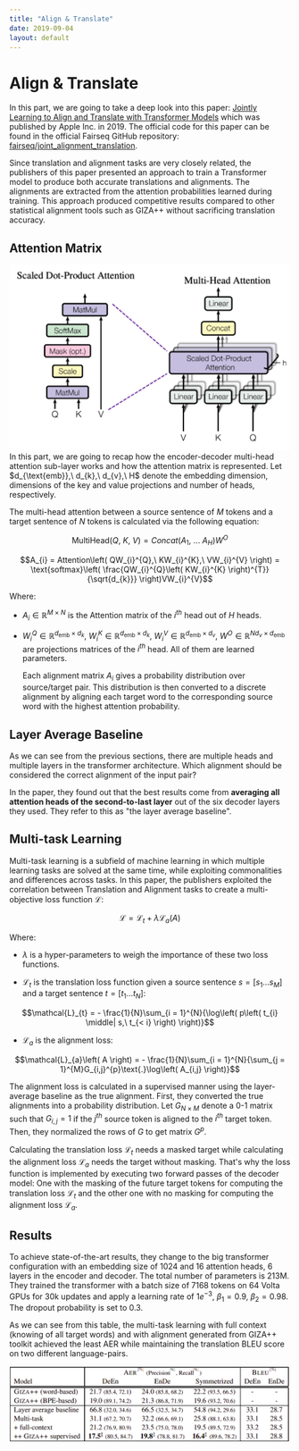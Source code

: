 ```yaml
---
title: "Align & Translate"
date: 2019-09-04
layout: default
---
```


# Align & Translate
In this part, we are going to take a deep look into this paper: [Jointly
Learning to Align and Translate with Transformer
Models](https://arxiv.org/pdf/1909.02074.pdf) which was published by
Apple Inc. in 2019. The official code for this paper can be found in the
official Fairseq GitHub repository:
[fairseq/joint_alignment_translation](https://github.com/pytorch/fairseq/tree/master/examples/joint_alignment_translation).

Since translation and alignment tasks are very closely related, the
publishers of this paper presented an approach to train a Transformer
model to produce both accurate translations and alignments. The
alignments are extracted from the attention probabilities learned during
training. This approach produced competitive results compared to other
statistical alignment tools such as GIZA++ without sacrificing
translation accuracy.

Attention Matrix
----------------

<div align="center">
    <img src="media/Align_and_Translate/image1.png" width=750>
</div>
In this part, we are going to recap how the encoder-decoder multi-head
attention sub-layer works and how the attention matrix is represented.
Let $d_{\text{emb}},\ d_{k},\ d_{v},\ H$ denote the embedding dimension,
dimensions of the key and value projections and number of heads,
respectively.

The multi-head attention between a source sentence of $M$ tokens and a
target sentence of $N$ tokens is calculated via the following equation:

$$\text{MultiHead}\left( Q,\ K,\ V \right) = Concat\left( A_{1},\ ...\ A_{H} \right)W^{O}$$

$$A_{i} = Attention\left( QW_{i}^{Q},\ KW_{i}^{K},\ VW_{i}^{V} \right) = \text{softmax}\left( \frac{QW_{i}^{Q}\left( KW_{i}^{K} \right)^{T}}{\sqrt{d_{k}}} \right)VW_{i}^{V}$$

Where:

-   $A_{i} \in \mathbb{R}^{M \times N}$ is the Attention matrix of the
    $i^{th}$ head out of $H$ heads.

-   $W_{i}^{Q} \in \mathbb{R}^{d_{\text{emb}} \times d_{k}},\ W_{i}^{K} \in \mathbb{R}^{d_{\text{emb}} \times d_{k}},\ W_{i}^{V} \in \mathbb{R}^{d_{\text{emb}} \times d_{v}},\ W^{O} \in \mathbb{R}^{Nd_{v} \times d_{\text{emb}}}$
    are projections matrices of the $i^{th}$ head. All of them are learned
    parameters.

    Each alignment matrix $A_{i}$ gives a probability distribution over
    source/target pair. This distribution is then converted to a
    discrete alignment by aligning each target word to the corresponding
    source word with the highest attention probability.

Layer Average Baseline
----------------------

As we can see from the previous sections, there are multiple heads and
multiple layers in the transformer architecture. Which alignment should
be considered the correct alignment of the input pair?

In the paper, they found out that the best results come from
**averaging all attention heads of the second-to-last layer** out
of the six decoder layers they used. They refer to this as "the layer
average baseline".

Multi-task Learning
-------------------

Multi-task learning is a subfield of machine learning in which multiple
learning tasks are solved at the same time, while exploiting
commonalities and differences across tasks. In this paper, the
publishers exploited the correlation between Translation and Alignment
tasks to create a multi-objective loss function $\mathcal{L}$:

$$\mathcal{L} = \mathcal{L}_{t} + \lambda\mathcal{L}_{a}\left( A \right)$$

Where:

-   $\lambda$ is a hyper-parameters to weigh the importance of these two
    loss functions.

-  <span>$\mathcal{L}_{t}$</span> is the translation loss function given a source sentence <span>$s = \left[ s_{1}\text{...}s_{M} \right]$</span> and a target sentence <span>$t = \left[ t_{1}\text{...}t_{N} \right]$</span>:

$$\mathcal{L}_{t} = - \frac{1}{N}\sum_{i = 1}^{N}{\log\left( p\left( t_{i} \middle| s,\ t_{< i} \right) \right)}$$

-   $\mathcal{L}_{a}$ is the alignment loss:

$$\mathcal{L}_{a}\left( A \right) = - \frac{1}{N}\sum_{i = 1}^{N}{\sum_{j = 1}^{M}G_{i,j}^{p}\text{.}\log\left( A_{i,j} \right)}$$

The alignment loss is calculated in a supervised manner using the
layer-average baseline as the true alignment. First, they converted the
true alignments into a probability distribution. Let $G_{N \times M}$
denote a 0-1 matrix such that $G_{i,j} = 1$ if the $j^{th}$ source token is
aligned to the $i^{th}$ target token. Then, they normalized the rows of $G$
to get matrix $G^{p}$.


Calculating the translation loss <span>$\mathcal{L}_{t}$</span> needs a masked target
while calculating the alignment loss <span>$\mathcal{L}_{a}$</span> needs the target
without masking. That's why the loss function is implemented by
executing two forward passes of the decoder model: One with the masking
of the future target tokens for computing the translation loss
<span>$\mathcal{L}_{t}$</span> and the other one with no masking for computing the
alignment loss <span>$\mathcal{L}_{a}$</span>.

Results
-------

To achieve state-of-the-art results, they change to the big transformer
configuration with an embedding size of 1024 and 16 attention heads, 6
layers in the encoder and decoder. The total number of parameters is
213M. They trained the transformer with a batch size of 7168 tokens on
64 Volta GPUs for 30k updates and apply a learning rate of $1e^{-3}$,
$\beta_{1} = 0.9$, $\beta_{2} = 0.98$. The dropout probability is set to
$0.3$.

As we can see from this table, the multi-task learning with full context
(knowing of all target words) and with alignment generated from GIZA++
toolkit achieved the least AER while maintaining the translation BLEU
score on two different language-pairs.

<div align="center">
    <img src="media/Align_and_Translate/image2.png" width=750>
</div>